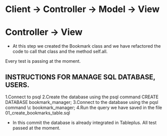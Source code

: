 
# Client -> Controller -> Model -> View

# Controller -> View 

 - At this step we created the Bookmark class and we have refactored the code to call that 
 class and the method self.all.

 Every test is passing at the moment.

 ## INSTRUCTIONS FOR MANAGE SQL DATABASE, USERS.

 1.Connect to psql
 2.Create the database using the psql command CREATE DATABASE bookmark_manager;
 3.Connect to the database using the pqsl command \c bookmark_manager;
 4.Run the query we have saved in the file 01_create_bookmarks_table.sql

 - In this commit the database is already integrated in Tableplus. All test passed at the moment.
 